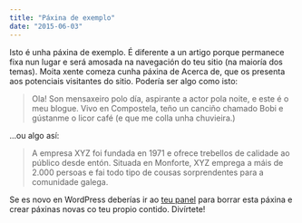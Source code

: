 ```yaml
---
title: "Páxina de exemplo"
date: "2015-06-03"
---
```


Isto é unha páxina de exemplo. É diferente a un artigo porque permanece fixa nun lugar e será amosada na navegación do teu sitio (na maioría dos temas). Moita xente comeza cunha páxina de Acerca de, que os presenta aos potenciais visitantes do sitio. Podería ser algo como isto:

> Ola! Son mensaxeiro polo día, aspirante a actor pola noite, e este é o meu blogue. Vivo en Compostela, teño un canciño chamado Bobi e gústanme o licor café (e que me colla unha chuvieira.)

...ou algo así:

> A empresa XYZ foi fundada en 1971 e ofrece trebellos de calidade ao público desde entón. Situada en Monforte, XYZ emprega a máis de 2.000 persoas e fai todo tipo de cousas sorprendentes para a comunidade galega.

Se es novo en WordPress deberías ir ao [teu panel](http://belay.gal/wp-admin/) para borrar esta páxina e crear páxinas novas co teu propio contido. Divírtete!
